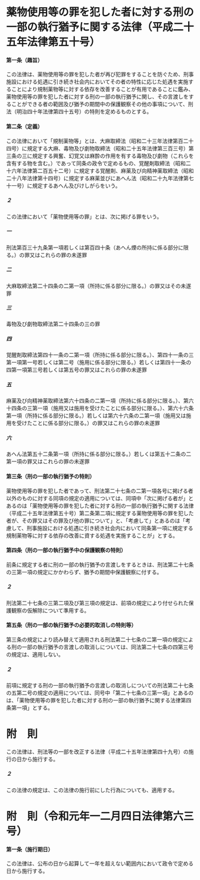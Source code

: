 # 薬物使用等の罪を犯した者に対する刑の一部の執行猶予に関する法律（平成二十五年法律第五十号）
#### 第一条（趣旨）
この法律は、薬物使用等の罪を犯した者が再び犯罪をすることを防ぐため、刑事施設における処遇に引き続き社会内においてその者の特性に応じた処遇を実施することにより規制薬物等に対する依存を改善することが有用であることに鑑み、薬物使用等の罪を犯した者に対する刑の一部の執行猶予に関し、その言渡しをすることができる者の範囲及び猶予の期間中の保護観察その他の事項について、刑法（明治四十年法律第四十五号）の特則を定めるものとする。
#### 第二条（定義）
この法律において「規制薬物等」とは、大麻取締法（昭和二十三年法律第百二十四号）に規定する大麻、毒物及び劇物取締法（昭和二十五年法律第三百三号）第三条の三に規定する興奮、幻覚又は麻酔の作用を有する毒物及び劇物（これらを含有する物を含む。）であって同条の政令で定めるもの、覚醒剤取締法（昭和二十六年法律第二百五十二号）に規定する覚醒剤、麻薬及び向精神薬取締法（昭和二十八年法律第十四号）に規定する麻薬並びにあへん法（昭和二十九年法律第七十一号）に規定するあへん及びけしがらをいう。
##### ２
この法律において「薬物使用等の罪」とは、次に掲げる罪をいう。
##### 一
刑法第百三十九条第一項若しくは第百四十条（あへん煙の所持に係る部分に限る。）の罪又はこれらの罪の未遂罪
##### 二
大麻取締法第二十四条の二第一項（所持に係る部分に限る。）の罪又はその未遂罪
##### 三
毒物及び劇物取締法第二十四条の三の罪
##### 四
覚醒剤取締法第四十一条の二第一項（所持に係る部分に限る。）、第四十一条の三第一項第一号若しくは第二号（施用に係る部分に限る。）若しくは第四十一条の四第一項第三号若しくは第五号の罪又はこれらの罪の未遂罪
##### 五
麻薬及び向精神薬取締法第六十四条の二第一項（所持に係る部分に限る。）、第六十四条の三第一項（施用又は施用を受けたことに係る部分に限る。）、第六十六条第一項（所持に係る部分に限る。）若しくは第六十六条の二第一項（施用又は施用を受けたことに係る部分に限る。）の罪又はこれらの罪の未遂罪
##### 六
あへん法第五十二条第一項（所持に係る部分に限る。）若しくは第五十二条の二第一項の罪又はこれらの罪の未遂罪
#### 第三条（刑の一部の執行猶予の特則）
薬物使用等の罪を犯した者であって、刑法第二十七条の二第一項各号に掲げる者以外のものに対する同項の規定の適用については、同項中「次に掲げる者が」とあるのは「薬物使用等の罪を犯した者に対する刑の一部の執行猶予に関する法律（平成二十五年法律第五十号）第二条第二項に規定する薬物使用等の罪を犯した者が、その罪又はその罪及び他の罪について」と、「考慮して」とあるのは「考慮して、刑事施設における処遇に引き続き社会内において同条第一項に規定する規制薬物等に対する依存の改善に資する処遇を実施することが」とする。
#### 第四条（刑の一部の執行猶予中の保護観察の特則）
前条に規定する者に刑の一部の執行猶予の言渡しをするときは、刑法第二十七条の三第一項の規定にかかわらず、猶予の期間中保護観察に付する。
##### ２
刑法第二十七条の三第二項及び第三項の規定は、前項の規定により付せられた保護観察の仮解除について準用する。
#### 第五条（刑の一部の執行猶予の必要的取消しの特則等）
第三条の規定により読み替えて適用される刑法第二十七条の二第一項の規定による刑の一部の執行猶予の言渡しの取消しについては、同法第二十七条の四第三号の規定は、適用しない。
##### ２
前項に規定する刑の一部の執行猶予の言渡しの取消しについての刑法第二十七条の五第二号の規定の適用については、同号中「第二十七条の三第一項」とあるのは、「薬物使用等の罪を犯した者に対する刑の一部の執行猶予に関する法律第四条第一項」とする。
# 附　則
この法律は、刑法等の一部を改正する法律（平成二十五年法律第四十九号）の施行の日から施行する。
##### ２
この法律の規定は、この法律の施行前にした行為についても、適用する。
# 附　則（令和元年一二月四日法律第六三号）
#### 第一条（施行期日）
この法律は、公布の日から起算して一年を超えない範囲内において政令で定める日から施行する。
